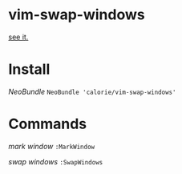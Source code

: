 vim-swap-windows
================

[see it.](http://stackoverflow.com/questions/2586984/how-can-i-swap-positions-of-two-open-files-in-splits-in-vim)

# Install
*NeoBundle*
`NeoBundle 'calorie/vim-swap-windows'`

# Commands

*mark window*
`:MarkWindow`

*swap windows*
`:SwapWindows`

